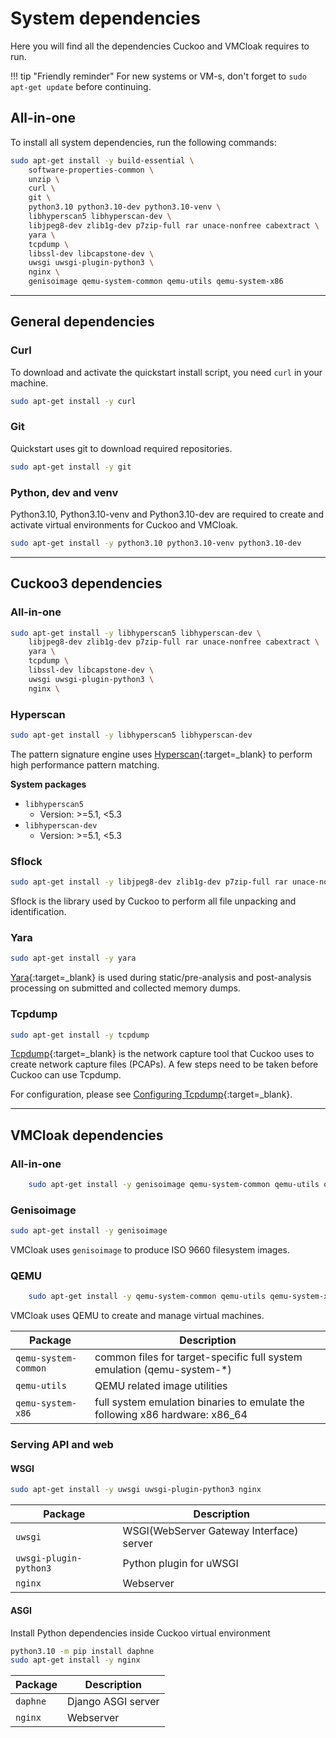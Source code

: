 # System dependencies

Here you will find all the dependencies Cuckoo and VMCloak requires to run.  

!!! tip "Friendly reminder"
    For new systems or VM-s, don't forget to `sudo apt-get update` before 
    continuing.

## All-in-one

To install all system dependencies, run the following commands:
```bash
sudo apt-get install -y build-essential \
    software-properties-common \
    unzip \
    curl \
    git \
    python3.10 python3.10-dev python3.10-venv \
    libhyperscan5 libhyperscan-dev \
    libjpeg8-dev zlib1g-dev p7zip-full rar unace-nonfree cabextract \
    yara \
    tcpdump \
    libssl-dev libcapstone-dev \
    uwsgi uwsgi-plugin-python3 \
    nginx \
    genisoimage qemu-system-common qemu-utils qemu-system-x86
```

---

## General dependencies

### Curl
To download and activate the quickstart install script, you need `curl` in your
machine.  

```bash
sudo apt-get install -y curl
```

### Git
Quickstart uses git to download required repositories.

```bash
sudo apt-get install -y git
```

### Python, dev and venv

Python3.10, Python3.10-venv and Python3.10-dev are required to create and activate virtual environments for
Cuckoo and VMCloak.

```bash
sudo apt-get install -y python3.10 python3.10-venv python3.10-dev
```

---

## Cuckoo3 dependencies
### All-in-one
```bash
sudo apt-get install -y libhyperscan5 libhyperscan-dev \
    libjpeg8-dev zlib1g-dev p7zip-full rar unace-nonfree cabextract \
    yara \
    tcpdump \
    libssl-dev libcapstone-dev \
    uwsgi uwsgi-plugin-python3 \
    nginx \
```

### Hyperscan
```bash
sudo apt-get install -y libhyperscan5 libhyperscan-dev
```

The pattern signature engine uses [Hyperscan](https://www.hyperscan.io/about/){:target=_blank} to perform high performance pattern matching.

**System packages**

- `libhyperscan5`
    - Version: >=5.1, <5.3
- `libhyperscan-dev`
    - Version: >=5.1, <5.3

### Sflock
```bash
sudo apt-get install -y libjpeg8-dev zlib1g-dev p7zip-full rar unace-nonfree cabextract
```

Sflock is the library used by Cuckoo to perform all file unpacking and identification. 

### Yara
```bash
sudo apt-get install -y yara
```

[Yara](https://virustotal.github.io/yara/){:target=_blank} is used during static/pre-analysis and post-analysis processing on submitted and collected memory dumps.

### Tcpdump
```bash
sudo apt-get install -y tcpdump
```

[Tcpdump](https://www.tcpdump.org/){:target=_blank} is the network capture tool that Cuckoo uses to create network capture files (PCAPs). A few steps need to be taken before Cuckoo can use Tcpdump. 

For configuration, please see [Configuring Tcpdump](../configuring/system.md#tcpdump){:target=_blank}.

---

## VMCloak dependencies
### All-in-one
```bash
    sudo apt-get install -y genisoimage qemu-system-common qemu-utils qemu-system-x86
```

### Genisoimage
```bash
sudo apt-get install -y genisoimage
```

VMCloak uses `genisoimage` to produce ISO 9660 filesystem images.

### QEMU
```bash
    sudo apt-get install -y qemu-system-common qemu-utils qemu-system-x86
```
VMCloak uses QEMU to create and manage virtual machines.

| Package |  Description |
|---|---|
|`qemu-system-common`|common files for target-specific full system emulation (qemu-system-*)|
|`qemu-utils`|QEMU related image utilities|
|`qemu-system-x86`|full system emulation binaries to emulate the following x86 hardware: x86_64|

### Serving API and web
#### WSGI
```bash 
sudo apt-get install -y uwsgi uwsgi-plugin-python3 nginx
```

| Package |  Description |
|---|---|
|`uwsgi`|WSGI(WebServer Gateway Interface) server|
|`uwsgi-plugin-python3`|Python plugin for uWSGI|
|`nginx`|Webserver|

#### ASGI
Install Python dependencies inside Cuckoo virtual environment
```bash 
python3.10 -m pip install daphne
sudo apt-get install -y nginx
```

| Package |  Description |
|---|---|
|`daphne`|Django ASGI server|
|`nginx`|Webserver|


